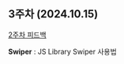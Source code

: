 ## 3주차 (2024.10.15)

[2주차 피드백](https://github.com/MSPJLK/kimsuyeon/discussions/1)
<br />

**Swiper** : JS Library Swiper 사용법
